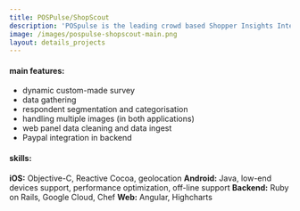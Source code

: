 ```yaml
---
title: POSPulse/ShopScout
description: 'POSpulse is the leading crowd based Shopper Insights Intelligence company which enables main industry segments better market their servcies and products. After the DACH region, the company is now introducing its services to new European markets (now available in Italy and Czech Republic). Our work included creating backend, a web panel and a proprietary app "ShopScout" POSpulse which generates insights along the entire customer decision journey: at home, out-of-home and directly at the point of experience (POE).'
image: /images/pospulse-shopscout-main.png
layout: details_projects
---
```


<div class="div-block-project_mainfeature">
    <h4 class="mainfeatures_heading">main features:</h4>
<div class="rich-text-project_mainfeature w-richtext" markdown="1">

* dynamic custom-made survey
* data gathering
* respondent segmentation and categorisation
* handling multiple images (in both applications)
* web panel data cleaning and data ingest
* Paypal integration in backend

</div>
</div>
<div class="div-block-project_mainfeature">
    <h4 class="mainfeatures_heading">skills:</h4>
<div class="rich-text-project_mainfeature w-richtext" markdown="1">

**iOS:** Objective-C, Reactive Cocoa, geolocation
**Android:** Java, low-end devices support, performance optimization, off-line support
**Backend:** Ruby on Rails, Google Cloud, Chef
**Web:** Angular, Highcharts

</div>
</div>
